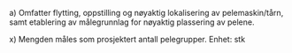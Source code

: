 a) Omfatter flytting, oppstilling og nøyaktig lokalisering av pelemaskin/tårn, samt etablering av målegrunnlag for nøyaktig plassering av pelene.

x) Mengden måles som prosjektert antall pelegrupper. Enhet: stk

